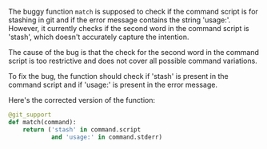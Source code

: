 The buggy function `match` is supposed to check if the command script is for stashing in git and if the error message contains the string 'usage:'. However, it currently checks if the second word in the command script is 'stash', which doesn't accurately capture the intention.

The cause of the bug is that the check for the second word in the command script is too restrictive and does not cover all possible command variations.

To fix the bug, the function should check if 'stash' is present in the command script and if 'usage:' is present in the error message.

Here's the corrected version of the function:

```python
@git_support
def match(command):
    return ('stash' in command.script
            and 'usage:' in command.stderr)
```